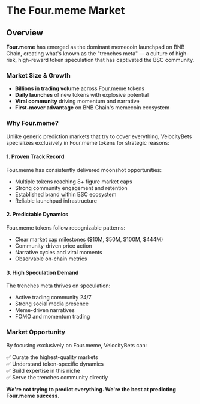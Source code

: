 # The Four.meme Market

## Overview

**Four.meme** has emerged as the dominant memecoin launchpad on BNB Chain, creating what's known as the "trenches meta" — a culture of high-risk, high-reward token speculation that has captivated the BSC community.

### Market Size & Growth

- **Billions in trading volume** across Four.meme tokens
- **Daily launches** of new tokens with explosive potential
- **Viral community** driving momentum and narrative
- **First-mover advantage** on BNB Chain's memecoin ecosystem

### Why Four.meme?

Unlike generic prediction markets that try to cover everything, VelocityBets specializes exclusively in Four.meme tokens for strategic reasons:

#### 1. Proven Track Record

Four.meme has consistently delivered moonshot opportunities:
- Multiple tokens reaching 8+ figure market caps
- Strong community engagement and retention
- Established brand within BSC ecosystem
- Reliable launchpad infrastructure

#### 2. Predictable Dynamics

Four.meme tokens follow recognizable patterns:
- Clear market cap milestones ($10M, $50M, $100M, $444M)
- Community-driven price action
- Narrative cycles and viral moments
- Observable on-chain metrics

#### 3. High Speculation Demand

The trenches meta thrives on speculation:
- Active trading community 24/7
- Strong social media presence
- Meme-driven narratives
- FOMO and momentum trading

### Market Opportunity

By focusing exclusively on Four.meme, VelocityBets can:

✅ Curate the highest-quality markets  
✅ Understand token-specific dynamics  
✅ Build expertise in this niche  
✅ Serve the trenches community directly  

**We're not trying to predict everything. We're the best at predicting Four.meme success.**

